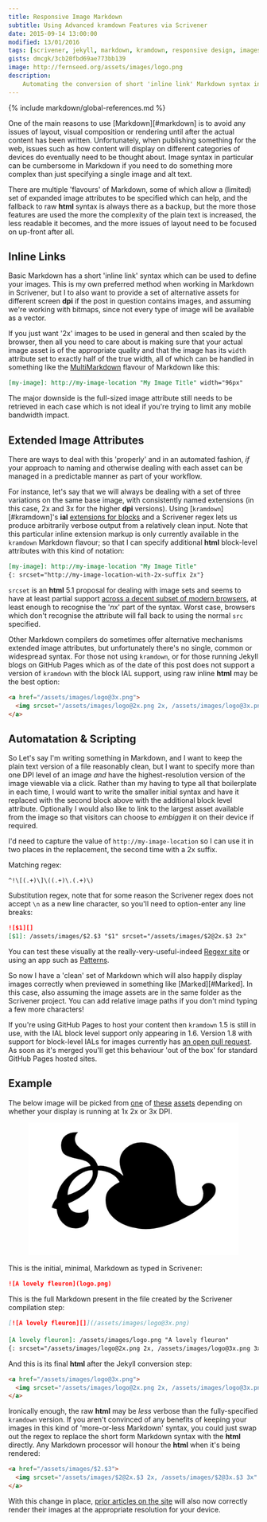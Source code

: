 ```yaml
---
title: Responsive Image Markdown
subtitle: Using Advanced kramdown Features via Scrivener
date: 2015-09-14 13:00:00
modified: 13/01/2016
tags: [scrivener, jekyll, markdown, kramdown, responsive design, images]
gists: dmcgk/3cb20fbd69ae773bb139
image: http://fernseed.org/assets/images/logo.png
description:
    Automating the conversion of short 'inline link' Markdown syntax into something which can support the proposed <strong>html</strong> 5.1 srcset attribute, without changing the raw content markup.
---
```


<!-- Includes -->
{% include markdown/global-references.md %}

<!-- Content -->
One of the main reasons to use [Markdown][#markdown] is to avoid any issues of layout, visual composition or rendering until after the actual content has been written. Unfortunately, when publishing something for the web, issues such as how content will display on different categories of devices do eventually need to be thought about. Image syntax in particular can be cumbersome in Markdown if you need to do something more complex than just specifying a single image and alt text.

There are multiple 'flavours' of Markdown, some of which allow a (limited) set of expanded image attributes to be specified which can help, and the fallback to raw **html** syntax is always there as a backup, but the more those features are used the more the complexity of the plain text is increased, the less readable it becomes, and the more issues of layout need to be focused on up-front after all.

## Inline Links

Basic Markdown has a short 'inline link' syntax which can be used to define your images. This is my own preferred method when working in Markdown in Scrivener, but I to also want to provide a set of alternative assets for different screen **dpi** if the post in question contains images, and assuming we're working with bitmaps, since not every type of image will be available as a vector.

If you just want '2x' images to be used in general and then scaled by the browser, then all you need to care about is making sure that your actual image asset is of the appropriate quality and that the image has its `width` attribute set to exactly half of the true width, all of which can be handled in something like the [MultiMarkdown](http://fletcherpenney.net/multimarkdown/) flavour of Markdown like this:

~~~ markdown
[my-image]: http://my-image-location "My Image Title" width="96px"
~~~

The major downside is the full-sized image attribute still needs to be retrieved in each case which is not ideal if you're trying to limit any mobile bandwidth impact.

## Extended Image Attributes

There are ways to deal with this 'properly' and in an automated fashion, *if* your approach to naming and otherwise dealing with each asset can be managed in a predictable manner as part of your workflow.

For instance, let's say that we will always be dealing with a set of three variations on the same base image, with consistently named extensions (in this case, 2x and 3x for the higher **dpi** versions). Using [`kramdown`][#kramdown]'s **ial** [extensions for blocks](http://kramdown.gettalong.org/syntax.html#block-ials) and a Scrivener regex lets us produce arbitrarily verbose output from a relatively clean input. Note that this particular inline extension markup is only currently available in the `kramdown` Markdown flavour; so that I can specify additional **html** block-level attributes with this kind of notation:

~~~ markdown
[my-image]: http://my-image-location "My Image Title"
{: srcset="http://my-image-location-with-2x-suffix 2x"}
~~~

`srcset` is an **html** 5.1 proposal for dealing with image sets and seems to have at least partial support [across a decent subset of modern browsers](http://caniuse.com/#search=srcset), at least enough to recognise the '*n*x' part of the syntax. Worst case, browsers which don't recognise the attribute will fall back to using the normal `src` specified.

Other Markdown compilers do sometimes offer alternative mechanisms extended image attributes, but unfortunately there's no single, common or widespread syntax. For those not using `kramdown`, or for those running Jekyll blogs on GitHub Pages which as of the date of this post does not support a version of `kramdown` with the block IAL support, using raw inline **html** may be the best option:

~~~ html
<a href="/assets/images/logo@3x.png">
  <img srcset="/assets/images/logo@2x.png 2x, /assets/images/logo@3x.png 3x" src="/assets/images/logo.png" alt="A lovely fleuron" title="A lovely fleuron">
</a>
~~~

## Automatation & Scripting

So Let's say I'm writing something in Markdown, and I want to keep the plain text version of a file reasonably clean, but I want to specify more than one DPI level of an image *and* have the highest-resolution version of the image viewable via a click. Rather than my having to type all that boilerplate in each time, I would want to write the smaller initial syntax and have it replaced with the second block above with the additional block level attribute. Optionally I would also like to link to the largest asset available from the image so that visitors can choose to *embiggen* it on their device if required.

I'd need to capture the value of `http://my-image-location` so I can use it in two places in the replacement, the second time with a 2x suffix.

Matching regex:

~~~
^!\[(.+)\]\((.+)\.(.+)\)
~~~

Substitution regex, note that for some reason the Scrivener regex does not accept `\n` as a new line character, so you'll need to option-enter any line breaks:

~~~ markdown
![$1][]
[$1]: /assets/images/$2.$3 "$1" srcset="/assets/images/$2@2x.$3 2x"
~~~

You can test these visually at the really-very-useful-indeed [Regexr site](http://regexr.com) or using an app such as [Patterns](http://krillapps.com/patterns/).

So now I have a 'clean' set of Markdown which will also happily display images correctly when previewed in something like [Marked][#Marked]. In this case, also assuming the image assets are in the same folder as the Scrivener project. You can add relative image paths if you don't mind typing a few more characters!

If you're using GitHub Pages to host your content then `kramdown` 1.5 is still in use, with the IAL block level support only appearing in 1.6. Version 1.8 with support for block-level IALs for images currently has [an open pull request](https://github.com/github/pages-gem/pull/155). As soon as it's merged you'll get this behaviour 'out of the box' for standard GitHub Pages hosted sites.

## Example

The below image will be picked from [one](/assets/images/logo.png) of [these](/assets/images/logo@2x.png) [assets](/assets/images/logo@3x.png) depending on whether your display is running at 1x 2x or 3x DPI.

<figure><a href="/assets/images/logo@3x.png"><img srcset="/assets/images/logo@2x.png 2x, /assets/images/logo@3x.png 3x" src="/assets/images/logo.png" alt="Click to enlarge" title="A lovely fleuron"></a></figure>

This is the initial, minimal, Markdown as typed in Scrivener:

~~~ markdown
![A lovely fleuron](logo.png)
~~~

This is the full Markdown present in the file created by the Scrivener compilation step:

~~~ markdown
[![A lovely fleuron][]](/assets/images/logo@3x.png)

[A lovely fleuron]: /assets/images/logo.png "A lovely fleuron"
{: srcset="/assets/images/logo@2x.png 2x, /assets/images/logo@3x.png 3x" }
~~~

And this is its final **html** after the Jekyll conversion step:

~~~ html
<a href="/assets/images/logo@3x.png">
  <img srcset="/assets/images/logo@2x.png 2x, /assets/images/logo@3x.png 3x" src="/assets/images/logo.png" alt="A lovely fleuron" title="A lovely fleuron">
</a>
~~~

Ironically enough, the raw **html** may be *less* verbose than the fully-specified `kramdown` version. If you aren't convinced of any benefits of keeping your images in this kind of 'more-or-less Markdown' syntax, you could just swap out the regex to replace the short form Markdown syntax with the **html** directly. Any Markdown processor will honour the **html** when it's being rendered:

~~~ html
<a href="/assets/images/$2.$3">
  <img srcset="/assets/images/$2@2x.$3 2x, /assets/images/$2@3x.$3 3x" src="/assets/images/$2.$3" alt="$1" title="$1">
</a>
~~~

With this change in place, [prior articles on the site](/technology/static-generation/) will also now correctly render their images at the appropriate resolution for your device.
